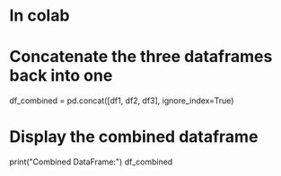 # In colab
# Concatenate the three dataframes back into one
df_combined = pd.concat([df1, df2, df3], ignore_index=True)

# Display the combined dataframe
print("Combined DataFrame:")
df_combined
